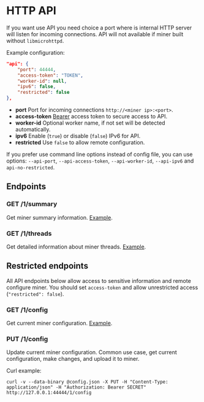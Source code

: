 # HTTP API

If you want use API you need choice a port where is internal HTTP server will listen for incoming connections. API will not available if miner built without `libmicrohttpd`.

Example configuration:

```json
"api": {
    "port": 44444,
    "access-token": "TOKEN",
    "worker-id": null,
    "ipv6": false,
    "restricted": false
},
```

* **port** Port for incoming connections `http://<miner ip>:<port>`.
* **access-token** [Bearer](https://gist.github.com/xtlrig/c75fdd1f8e0f3bac05500be2ab718f8e#file-api-html-L54) access token to secure access to API.
* **worker-id** Optional worker name, if not set will be detected automatically.
* **ipv6** Enable (`true`) or disable (`false`) IPv6 for API.
* **restricted** Use `false` to allow remote configuration.

If you prefer use command line options instead of config file, you can use options: `--api-port`, `--api-access-token`, `--api-worker-id`, `--api-ipv6` and `api-no-restricted`.

## Endpoints

### GET /1/summary

Get miner summary information. [Example](api/1/summary.json).

### GET /1/threads

Get detailed information about miner threads. [Example](api/1/threads.json).


## Restricted endpoints

All API endpoints below allow access to sensitive information and remote configure miner. You should set `access-token` and allow unrestricted access (`"restricted": false`).

### GET /1/config

Get current miner configuration. [Example](api/1/config.json).


### PUT /1/config

Update current miner configuration. Common use case, get current configuration, make changes, and upload it to miner.

Curl example:

```
curl -v --data-binary @config.json -X PUT -H "Content-Type: application/json" -H "Authorization: Bearer SECRET" http://127.0.0.1:44444/1/config
```